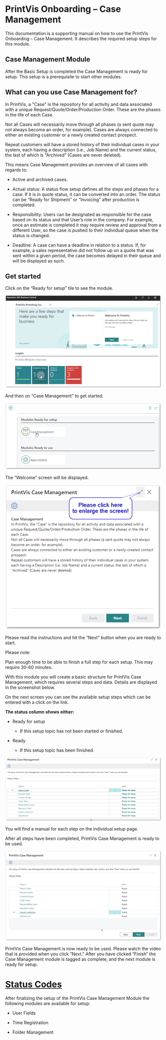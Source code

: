 # PrintVis Onboarding – Case Management

This documentation is a supporting manual on how to use the PrintVis
Onboarding – Case Management. It describes the required setup steps for
this module.

## Case Management Module

After the Basic Setup is completed the Case Management is ready for
setup. This setup is a prerequisite to start other modules.

## What can you use Case Management for?

In PrintVis, a "Case" is the repository for all activity and data
associated with a unique Request/Quote/Order/Production Order. These are
the phases in the life of each Case.

Not all Cases will necessarily move through all phases (a sent quote may
not always become an order, for example). Cases are always connected to
either an existing customer or a newly created contact prospect.

Repeat customers will have a stored history of their individual cases in
your system, each having a description (i.e., Job Name) and the current
status, the last of which is “Archived” (Cases are never deleted).

This means Case Management provides an overview of all cases with
regards to:

-   Active and archived cases.

-   Actual status: A status flow setup defines all the steps and phases
    for a case. If it is in quote status, it can be converted into an
    order. The status can be “Ready for Shipment” or “Invoicing” after
    production is completed.

-   Responsibility: Users can be designated as responsible for the case
    based on its status and that User’s role in the company. For
    example, once an estimate is completed it may require review and
    approval from a different User, so the case is pushed to their
    individual queue when the status is changed.

-   Deadline: A case can have a deadline in relation to a status. If,
    for example, a sales representative did not follow up on a quote
    that was sent within a given period, the case becomes delayed in
    their queue and will be displayed as such.

## Get started

Click on the “Ready for setup” tile to see the module.

![PrintVis Case Mgmt](./assets/0200-image1.png)

And then on “Case Management” to get started.

![PrintVis Case Mgmt](./assets/0200-image2.png)

The “Welcome” screen will be displayed.

![PrintVis Case Mgmt](./assets/0200-image3.png)

Please read the instructions and hit the “Next” button when you are
ready to start.

Please note:

Plan enough time to be able to finish a full step for each setup. This
may require 30-60 minutes.

With this module you will create a basic structure for PrintVis Case
Management, which requires several steps and data. Details are displayed
in the screenshot below.

On the next screen you can see the available setup steps which can be
entered with a click on the link.

**The status column shows either:**

-   Ready for setup

    -   If this setup topic has not been started or finished.

-   Ready

    -   If this setup topic has been finished.

![PrintVis Case Mgmt](./assets/0200-image4.png)

You will find a manual for each step on the individual setup page.

After all steps have been completed, PrintVis Case Management is ready
to be used.

![PrintVis Case Mgmt](./assets/0200-image5.png)

PrintVis Case Management is now ready to be used. Please watch the video
that is provided when you click “Next.” After you have clicked “Finish”
the Case Management module is tagged as complete, and the next module is
ready for setup.

# <a href="../0201-PVSOnboarding-CaseMgmtStatusCodes/" target="_self">Status Codes</a>

After finalizing the setup of the PrintVis Case Management Module the
following modules are available for setup:

-   User Fields

-   Time Registration

-   Folder Management
